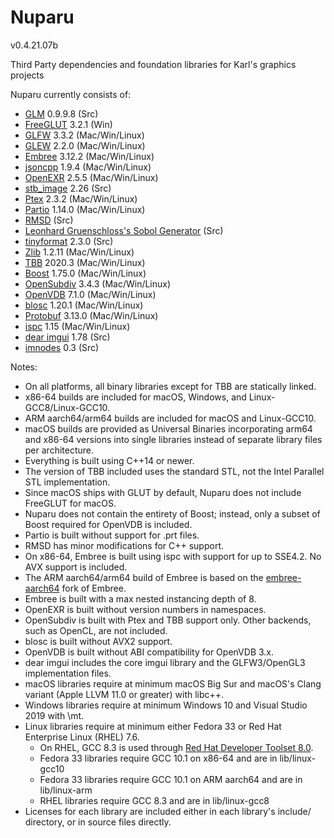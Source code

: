 Nuparu
======

v0.4.21.07b

Third Party dependencies and foundation libraries for Karl's graphics projects

Nuparu currently consists of:

* [GLM](http://glm.g-truc.net) 0.9.9.8 (Src)
* [FreeGLUT](http://freeglut.sourceforge.net) 3.2.1 (Win)
* [GLFW](http://www.glfw.org) 3.3.2 (Mac/Win/Linux)
* [GLEW](https://github.com/nigels-com/glew) 2.2.0 (Mac/Win/Linux)
* [Embree](https://embree.github.io) 3.12.2 (Mac/Win/Linux)
* [jsoncpp](https://github.com/open-source-parsers/jsoncpp) 1.9.4 (Mac/Win/Linux)
* [OpenEXR](http://www.openexr.com) 2.5.5 (Mac/Win/Linux)
* [stb_image](https://github.com/nothings/stb) 2.26 (Src)
* [Ptex](http://ptex.us) 2.3.2 (Mac/Win/Linux)
* [Partio](https://www.disneyanimation.com/technology/partio.html) 1.14.0 (Mac/Win/Linux)
* [RMSD](http://boscoh.com/code/) (Src)
* [Leonhard Gruenschloss's Sobol Generator](http://gruenschloss.org) (Src)
* [tinyformat](https://github.com/c42f/tinyformat) 2.3.0 (Src)
* [Zlib](https://www.zlib.net) 1.2.11 (Mac/Win/Linux)
* [TBB](https://www.threadingbuildingblocks.org/) 2020.3 (Mac/Win/Linux)
* [Boost](http://www.boost.org) 1.75.0 (Mac/Win/Linux)
* [OpenSubdiv](http://graphics.pixar.com/opensubdiv/docs/intro.html)  3.4.3 (Mac/Win/Linux)
* [OpenVDB](http://www.openvdb.org/) 7.1.0 (Mac/Win/Linux)
* [blosc](https://github.com/Blosc) 1.20.1 (Mac/Win/Linux)
* [Protobuf](https://developers.google.com/protocol-buffers/) 3.13.0 (Mac/Win/Linux)
* [ispc](https://ispc.github.io) 1.15 (Mac/Win/Linux)
* [dear imgui](https://github.com/ocornut/imgui/releases) 1.78 (Src)
* [imnodes](https://github.com/Nelarius/imnodes) 0.3 (Src)

Notes:

* On all platforms, all binary libraries except for TBB are statically linked.
* x86-64 builds are included for macOS, Windows, and Linux-GCC8/Linux-GCC10.
* ARM aarch64/arm64 builds are included for macOS and Linux-GCC10.
* macOS builds are provided as Universal Binaries incorporating arm64 and x86-64 versions into single libraries instead of separate library files per architecture.
* Everything is built using C++14 or newer.
* The version of TBB included uses the standard STL, not the Intel Parallel STL implementation.
* Since macOS ships with GLUT by default, Nuparu does not include FreeGLUT for macOS.
* Nuparu does not contain the entirety of Boost; instead, only a subset of Boost required for OpenVDB is included.
* Partio is built without support for .prt files.
* RMSD has minor modifications for C++ support.
* On x86-64, Embree is built using ispc with support for up to SSE4.2. No AVX support is included.
* The ARM aarch64/arm64 build of Embree is based on the [embree-aarch64](https://github.com/lighttransport/embree-aarch64) fork of Embree.
* Embree is built with a max nested instancing depth of 8.
* OpenEXR is built without version numbers in namespaces.
* OpenSubdiv is built with Ptex and TBB support only. Other backends, such as OpenCL, are not included.
* blosc is built without AVX2 support.
* OpenVDB is built without ABI compatibility for OpenVDB 3.x.
* dear imgui includes the core imgui library and the GLFW3/OpenGL3 implementation files.
* macOS libraries require at minimum macOS Big Sur and macOS's Clang variant (Apple LLVM 11.0 or greater) with libc++.
* Windows libraries require at minimum Windows 10 and Visual Studio 2019 with \mt. 
* Linux libraries require at minimum either Fedora 33 or Red Hat Enterprise Linux (RHEL) 7.6.
    * On RHEL, GCC 8.3 is used through [Red Hat Developer Toolset 8.0](https://developers.redhat.com/products/developertoolset/updates/).
    * Fedora 33 libraries require GCC 10.1 on x86-64 and are in lib/linux-gcc10
    * Fedora 33 libraries require GCC 10.1 on ARM aarch64 and are in lib/linux-arm
    * RHEL libraries require GCC 8.3 and are in lib/linux-gcc8
* Licenses for each library are included either in each library's include/ directory, or in source files directly.
